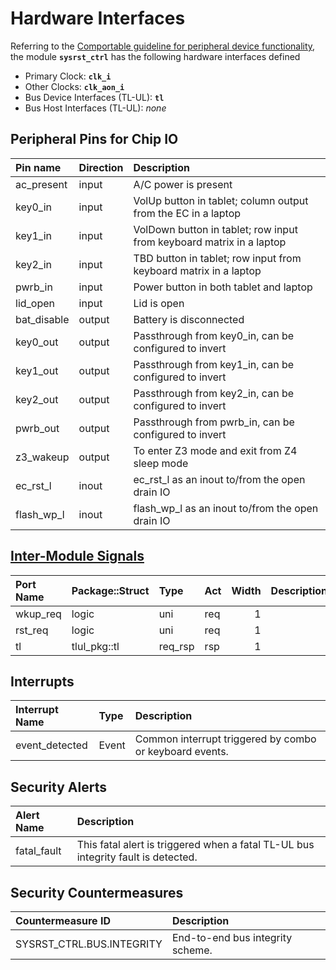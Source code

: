 # Hardware Interfaces

<!-- BEGIN CMDGEN util/regtool.py --interfaces ./hw/ip/sysrst_ctrl/data/sysrst_ctrl.hjson -->
Referring to the [Comportable guideline for peripheral device functionality](https://opentitan.org/book/doc/contributing/hw/comportability), the module **`sysrst_ctrl`** has the following hardware interfaces defined
- Primary Clock: **`clk_i`**
- Other Clocks: **`clk_aon_i`**
- Bus Device Interfaces (TL-UL): **`tl`**
- Bus Host Interfaces (TL-UL): *none*

## Peripheral Pins for Chip IO

| Pin name    | Direction   | Description                                                          |
|:------------|:------------|:---------------------------------------------------------------------|
| ac_present  | input       | A/C power is present                                                 |
| key0_in     | input       | VolUp button in tablet; column output from the EC in a laptop        |
| key1_in     | input       | VolDown button in tablet; row input from keyboard matrix in a laptop |
| key2_in     | input       | TBD button in tablet; row input from keyboard matrix in a laptop     |
| pwrb_in     | input       | Power button in both tablet and laptop                               |
| lid_open    | input       | Lid is open                                                          |
| bat_disable | output      | Battery is disconnected                                              |
| key0_out    | output      | Passthrough from key0_in, can be configured to invert                |
| key1_out    | output      | Passthrough from key1_in, can be configured to invert                |
| key2_out    | output      | Passthrough from key2_in, can be configured to invert                |
| pwrb_out    | output      | Passthrough from pwrb_in, can be configured to invert                |
| z3_wakeup   | output      | To enter Z3 mode and exit from Z4 sleep mode                         |
| ec_rst_l    | inout       | ec_rst_l as an inout to/from the open drain IO                       |
| flash_wp_l  | inout       | flash_wp_l as an inout to/from the open drain IO                     |

## [Inter-Module Signals](https://opentitan.org/book/doc/contributing/hw/comportability/index.html#inter-signal-handling)

| Port Name   | Package::Struct   | Type    | Act   |   Width | Description   |
|:------------|:------------------|:--------|:------|--------:|:--------------|
| wkup_req    | logic             | uni     | req   |       1 |               |
| rst_req     | logic             | uni     | req   |       1 |               |
| tl          | tlul_pkg::tl      | req_rsp | rsp   |       1 |               |

## Interrupts

| Interrupt Name   | Type   | Description                                             |
|:-----------------|:-------|:--------------------------------------------------------|
| event_detected   | Event  | Common interrupt triggered by combo or keyboard events. |

## Security Alerts

| Alert Name   | Description                                                                       |
|:-------------|:----------------------------------------------------------------------------------|
| fatal_fault  | This fatal alert is triggered when a fatal TL-UL bus integrity fault is detected. |

## Security Countermeasures

| Countermeasure ID         | Description                      |
|:--------------------------|:---------------------------------|
| SYSRST_CTRL.BUS.INTEGRITY | End-to-end bus integrity scheme. |


<!-- END CMDGEN -->
